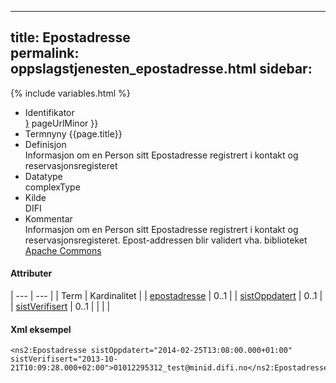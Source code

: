 -----
title: Epostadresse  
permalink: oppslagstjenesten_epostadresse.html
sidebar:
-----

{% include variables.html %}

  - Identifikator  
    <span style="{ pageUrlMinor ;">[}]({{)</span> pageUrlMinor }}
  - Termnyny 
    {{page.title}}
  - Definisjon  
    Informasjon om en Person sitt Epostadresse registrert i kontakt og
    reservasjonsregisteret
  - Datatype  
    complexType
  - Kilde  
    DIFI
  - Kommentar  
    Informasjon om en Person sitt Epostadresse registrert i kontakt og
    reservasjonsregisteret. Epost-addressen blir validert vha.
    biblioteket [Apache
    Commons](http://commons.apache.org/proper/commons-validator/)

#### Attributer

| --- | --- |
| Term | Kardinalitet |
| [epostadresse](/Felles/epostadresse)     | 0..1 |
| [sistOppdatert](/Felles/sistOppdatert)   | 0..1 |
| [sistVerifisert](/Felles/sistVerifisert) | 0..1 |
| | | 



#### Xml eksempel

```
<ns2:Epostadresse sistOppdatert="2014-02-25T13:08:00.000+01:00" sistVerifisert="2013-10-21T10:09:28.000+02:00">01012295312_test@minid.difi.no</ns2:Epostadresse>
```
